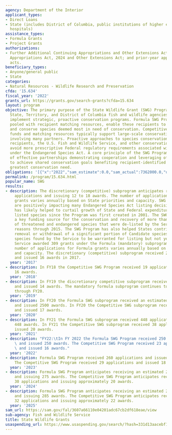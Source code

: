 ```yaml
---
agency: Department of the Interior
applicant_types:
- Direct Loans
- State (includes District of Columbia, public institutions of higher education and
  hospitals)
assistance_types:
- Formula Grants
- Project Grants
authorizations:
- Further Additional Continuing Appropriations and Other Extensions Act, 2024; Continuing
  Appropriations Act, 2024 and Other Extensions Act; and prior-year appropriations
  acts.
beneficiary_types:
- Anyone/general public
- State
categories:
- Natural Resources - Wildlife Research and Preservation
cfda: '15.634'
fiscal_year: '2022'
grants_url: https://grants.gov/search-grants?cfda=15.634
layout: program
objective: The primary purpose of the State Wildlife Grant (SWG) Program is to help
  State, Territory, and District of Columbia fish and wildlife agencies design and
  implement strategic, proactive conservation programs. Formula SWG Program funds,
  pooled with recipient matching resources, enable these recipients to identify, study,
  and conserve species deemed most in need of conservation. Competitive SWG Program
  funds and matching resources typically support large-scale conservation projects
  involving many partners. Proactive approaches to species conservation help grant
  recipients, the U.S. Fish and Wildlife Service, and other conservation partners
  avoid more prescriptive Federal regulatory requirements associated with listing
  under the Endangered Species Act. A core principle of the SWG Program is the utilization
  of effective partnerships demonstrating cooperation and leveraging of resources
  to achieve shared conservation goals benefiting recipient-identified species of
  greatest conservation need.
obligations: '[{"x":"2022","sam_estimate":0.0,"sam_actual":7362000.0,"usa_spending_actual":49404343.39},{"x":"2023","sam_estimate":7611999.0,"sam_actual":7399999.0,"usa_spending_actual":51464423.67999999},{"x":"2024","sam_estimate":7599999.0,"sam_actual":0.0,"usa_spending_actual":48625978.09000001}]'
permalink: /program/15.634.html
popular_name: SWG
results:
- description: The discretionary (competitive) subprogram anticipates receiving 25
    applications and issuing 12 to 18 awards. The number of applications for mandatory
    grants varies annually based on State priorities and capacity. SWG Program funds
    are positively impacting many Endangered Species Act listing decisions. The Program
    has likely helped to curtail growth of State and Federal expenditures on federally
    listed species since the Program was first created in 2001. The SWG Program was
    a key funding source for the conservation and recovery of more than 50 percent
    of threatened and endangered species that were de-listed by the Service for conservation-related
    reasons through 2015. The SWG Program has also helped States contribute to Service
    removal or withdrawal of a significant portion of Candidate species listings—those
    species found by the Service to be warranted for listing but not yet listed. The
    Service awarded 309 grants under the Formula (mandatory) subprogram in 2017. The
    number of applications for Formula grants varies annually based on State priorities
    and capacity. The discretionary (competitive) subprogram received 20 applications
    and issued 16 awards in 2017.
  year: '2017'
- description: In FY18 the Competitive SWG Program received 19 applications and issued
    16 awards.
  year: '2018'
- description: In FY19 the discretionary competitive subprogram received 27 applications
    and issued 14 awards. The mandatory formula subprogram continues to issue awards
    through FY20.
  year: '2019'
- description: In FY20 the Formula SWG subprogram received an estimated 2500 applications
    and issued 2500 awards. In FY20 the Competitive SWG subprogram received 37 applications
    and issued 17 awards.
  year: '2020'
- description: In FY21 the Formula SWG subprogram received 448 applications and issued
    448 awards. In FY21 the Competitive SWG subprogram received 38 applications and
    issued 20 awards.
  year: '2021'
- description: "FY22:\tIn FY 2022 the Formula SWG Program received 250 applications\
    \ and issued 250 awards. The Competitive SWG Program received 23 applications\
    \ and issued 16 awards."
  year: '2022'
- description: Formula SWG Program received 260 applications and issued 260 awards.
    The Competitive SWG Program received 29 applications and issued 18 awards.
  year: '2023'
- description: Formula SWG Program anticipates receiving an estimated 275 applications
    and issuing 275 awards. The Competitive SWG Program anticipates receiving an estimated
    30 applications and issuing approximately 20 awards.
  year: '2024'
- description: Formula SWG Program anticipates receiving an estimated 285 applications
    and issuing 285 awards. The Competitive SWG Program anticipates receiving an estimated
    32 applications and issuing approximately 22 awards.
  year: '2025'
sam_url: https://sam.gov/fal/3607a66110e04201adc67cb2df618eae/view
sub-agency: Fish and Wildlife Service
title: State Wildlife Grants
usaspending_url: https://www.usaspending.gov/search/?hash=331d13aacebf10f53ed94cf24feb5d85
---
```

